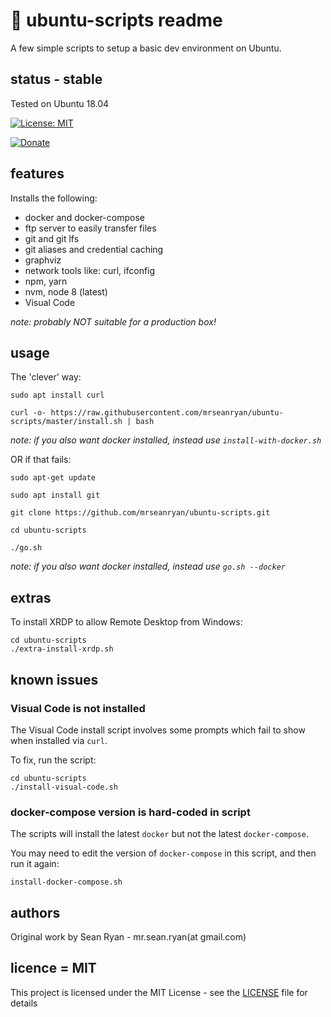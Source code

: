 # :scroll: ubuntu-scripts readme

A few simple scripts to setup a basic dev environment on Ubuntu.

## status - stable

Tested on Ubuntu 18.04

[![License: MIT](https://img.shields.io/badge/License-MIT-yellow.svg)](https://opensource.org/licenses/MIT)

[![Donate](https://img.shields.io/badge/donate-paypal-blue.svg)](https://paypal.me/mrseanryan)

## features

Installs the following:

- docker and docker-compose
- ftp server to easily transfer files
- git and git lfs
- git aliases and credential caching
- graphviz
- network tools like: curl, ifconfig
- npm, yarn
- nvm, node 8 (latest)
- Visual Code

_note: probably NOT suitable for a production box!_

## usage

The 'clever' way:

```
sudo apt install curl

curl -o- https://raw.githubusercontent.com/mrseanryan/ubuntu-scripts/master/install.sh | bash
```

_note: if you also want docker installed, instead use `install-with-docker.sh`_

OR if that fails:

```
sudo apt-get update

sudo apt install git

git clone https://github.com/mrseanryan/ubuntu-scripts.git

cd ubuntu-scripts

./go.sh
```

_note: if you also want docker installed, instead use `go.sh --docker`_

## extras

To install XRDP to allow Remote Desktop from Windows:

```
cd ubuntu-scripts
./extra-install-xrdp.sh
```

## known issues

### Visual Code is not installed

The Visual Code install script involves some prompts which fail to show when installed via `curl`.

To fix, run the script:

```
cd ubuntu-scripts
./install-visual-code.sh
```

### docker-compose version is hard-coded in script

The scripts will install the latest `docker` but not the latest `docker-compose`.

You may need to edit the version of `docker-compose` in this script, and then run it again:

`install-docker-compose.sh`

## authors

Original work by Sean Ryan - mr.sean.ryan(at gmail.com)

## licence = MIT

This project is licensed under the MIT License - see the [LICENSE](LICENSE) file for details
